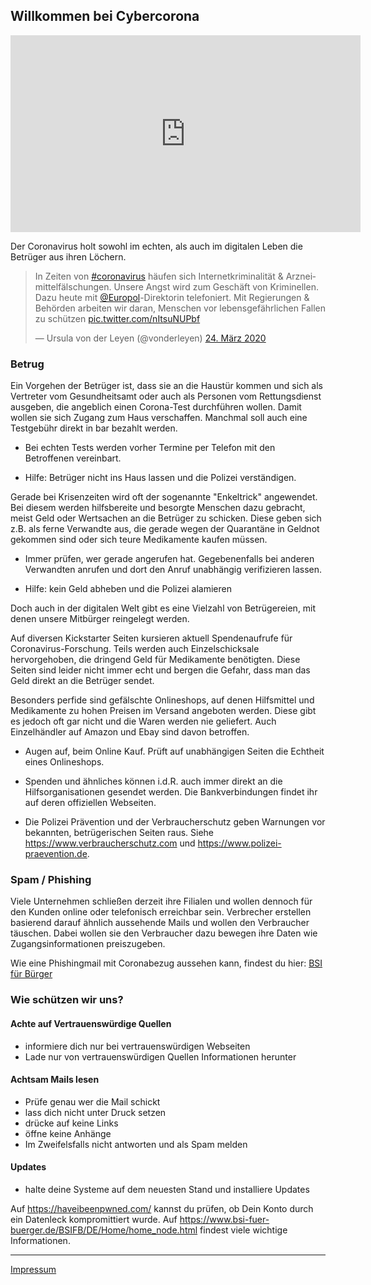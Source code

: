 ## Willkommen bei Cybercorona
<div class="iframe-container">
<iframe width="560" height="315" src="https://www.youtube-nocookie.com/embed/GweBaP2jWug" frameborder="0" allow="accelerometer; autoplay; encrypted-media; gyroscope; picture-in-picture" allowfullscreen></iframe>
</div>

Der Coronavirus holt sowohl im echten, als auch im digitalen Leben die Betrüger aus ihren Löchern.
<blockquote class="twitter-tweet tw-align-center" data-lang="de" data-dnt="true" data-theme="dark"><p lang="de" dir="ltr">In Zeiten von <a href="https://twitter.com/hashtag/coronavirus?src=hash&amp;ref_src=twsrc%5Etfw">#coronavirus</a> häufen sich Internetkriminalität &amp; Arzneimittelfälschungen. Unsere Angst wird zum Geschäft von Kriminellen. Dazu heute mit <a href="https://twitter.com/Europol?ref_src=twsrc%5Etfw">@Europol</a>-Direktorin telefoniert. Mit Regierungen &amp; Behörden arbeiten wir daran, Menschen vor lebensgefährlichen Fallen zu schützen <a href="https://t.co/nItsuNUPbf">pic.twitter.com/nItsuNUPbf</a></p>&mdash; Ursula von der Leyen (@vonderleyen) <a href="https://twitter.com/vonderleyen/status/1242439575236116487?ref_src=twsrc%5Etfw">24. März 2020</a></blockquote> <script async src="https://platform.twitter.com/widgets.js" charset="utf-8"></script> 

### Betrug
Ein Vorgehen der Betrüger ist, dass sie an die Haustür kommen und sich als Vertreter vom Gesundheitsamt oder auch als Personen vom Rettungsdienst ausgeben, die angeblich einen Corona-Test durchführen wollen. Damit wollen sie sich Zugang zum Haus verschaffen.
Manchmal soll auch eine Testgebühr direkt in bar bezahlt werden. 

* Bei echten Tests werden vorher Termine per Telefon mit den Betroffenen vereinbart.

* Hilfe: Betrüger nicht ins Haus lassen und die Polizei verständigen.

Gerade bei Krisenzeiten wird oft der sogenannte "Enkeltrick" angewendet. Bei diesem werden hilfsbereite und besorgte Menschen dazu gebracht, meist Geld oder Wertsachen an die Betrüger zu schicken. Diese geben sich z.B. als ferne Verwandte aus, die gerade wegen der Quarantäne in Geldnot gekommen sind oder sich teure Medikamente kaufen müssen.

* Immer prüfen, wer gerade angerufen hat. Gegebenenfalls bei anderen Verwandten anrufen und dort den Anruf unabhängig verifizieren lassen.

* Hilfe: kein Geld abheben und die Polizei alamieren

Doch auch in der digitalen Welt gibt es eine Vielzahl von Betrügereien, mit denen unsere Mitbürger reingelegt werden.

Auf diversen Kickstarter Seiten kursieren aktuell Spendenaufrufe für Coronavirus-Forschung. Teils werden auch Einzelschicksale hervorgehoben, die dringend Geld für Medikamente benötigten. Diese Seiten sind leider nicht immer echt und bergen die Gefahr, dass man das Geld direkt an die Betrüger sendet.

Besonders perfide sind gefälschte Onlineshops, auf denen Hilfsmittel und Medikamente zu hohen Preisen im Versand angeboten werden. Diese gibt es jedoch oft gar nicht und die Waren werden nie geliefert. Auch Einzelhändler auf Amazon und Ebay sind davon betroffen.

* Augen auf, beim Online Kauf. Prüft auf unabhängigen Seiten die Echtheit eines Onlineshops.

* Spenden und ähnliches können i.d.R. auch immer direkt an die Hilfsorganisationen gesendet werden. Die Bankverbindungen findet ihr auf deren offiziellen Webseiten.

* Die Polizei Prävention und der Verbraucherschutz geben Warnungen vor bekannten, betrügerischen Seiten raus.
Siehe <https://www.verbraucherschutz.com> und <https://www.polizei-praevention.de>.

### Spam / Phishing
Viele Unternehmen schließen derzeit ihre Filialen und wollen dennoch für den Kunden online oder telefonisch erreichbar sein. Verbrecher erstellen basierend darauf ähnlich aussehende Mails und wollen den Verbraucher täuschen. Dabei wollen sie den Verbraucher dazu bewegen ihre Daten wie Zugangsinformationen preiszugeben.

Wie eine Phishingmail mit Coronabezug aussehen kann, findest du hier: [BSI für Bürger](https://www.bsi-fuer-buerger.de/BSIFB/DE/Service/Aktuell/Informationen/Artikel/corona-falschmeldungen.html)

### Wie schützen wir uns?

#### Achte auf Vertrauenswürdige Quellen
* informiere dich nur bei vertrauenswürdigen Webseiten
* Lade nur von vertrauenswürdigen Quellen Informationen herunter

#### Achtsam Mails lesen
* Prüfe genau wer die Mail schickt 
* lass dich nicht unter Druck setzen
* drücke auf keine Links
* öffne keine Anhänge
* Im Zweifelsfalls nicht antworten und als Spam melden

#### Updates
* halte deine Systeme auf dem neuesten Stand und installiere Updates

Auf <https://haveibeenpwned.com/> kannst du prüfen, ob Dein Konto durch ein Datenleck kompromittiert wurde.
Auf <https://www.bsi-fuer-buerger.de/BSIFB/DE/Home/home_node.html> findest viele wichtige Informationen.

----
[Impressum](/impressum.html)
